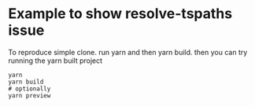 # Example to show resolve-tspaths issue

To reproduce simple clone. run yarn and then yarn build. then you can try running the yarn built project

```shell
yarn
yarn build
# optionally
yarn preview
```


